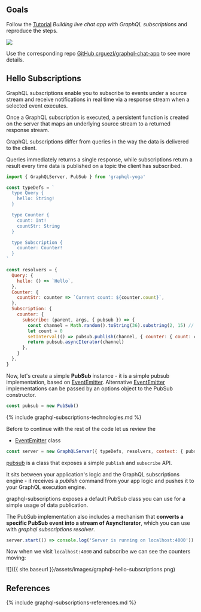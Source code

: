 ## Goals

Follow the [Tutorial](https://pusher.com/tutorials/chat-graphql-subscriptions/) *Building live chat app with GraphQL subscriptions* and reproduce the steps.

![]({{site.baseurl}}/assets/images/graphql-subscriptions-playground.png)

Use the corresponding repo [GitHub crguezl/graphql-chat-app](https://github.com/crguezl/graphql-chat-app) to see more details.

## Hello Subscriptions

GraphQL subscriptions enable you to subscribe to events under a source stream and receive notifications in real time via a response stream when a selected event executes. 

Once a GraphQL subscription is executed, a persistent function is created on the server that maps an underlying source stream to a returned response stream.

GraphQL subscriptions differ from queries in the way the data is delivered to the client. 

Queries immediately returns a single response, while subscriptions return a result every time data is published on a topic the client has subscribed.


```js 
import { GraphQLServer, PubSub } from 'graphql-yoga'

const typeDefs = `
  type Query {
    hello: String!
  }

  type Counter {
    count: Int!
    countStr: String
  }

  type Subscription {
    counter: Counter!
  }
`

const resolvers = {
  Query: {
    hello: () => `Hello`,
  },
  Counter: {
    countStr: counter => `Current count: ${counter.count}`,
  },
  Subscription: {
    counter: {
      subscribe: (parent, args, { pubsub }) => {
        const channel = Math.random().toString(36).substring(2, 15) // random channel name
        let count = 0
        setInterval(() => pubsub.publish(channel, { counter: { count: count++ } }), 2000)
        return pubsub.asyncIterator(channel)
      },
    }
  },
}
```

Now, let's create a simple **PubSub** instance - it is a simple pubsub implementation, based on [EventEmitter](). Alternative [EventEmitter]({{site.baseurl}}/pages/event-emitters) implementations can be passed by an options object to the PubSub constructor.

```js
const pubsub = new PubSub()
```

{% include graphql-subscriptions-technologies.md %}

Before to continue with the rest of the code let us review the 

* [EventEmitter]({{site.baseurl}}/pages/event-emitters) class 

```js
const server = new GraphQLServer({ typeDefs, resolvers, context: { pubsub } })
``` 
[pubsub](https://www.apollographql.com/docs/graphql-subscriptions/setup/) is a class that exposes a simple `publish` and `subscribe` API.

It sits between your application's logic and the GraphQL subscriptions engine - it receives a *publish* command from your app logic and pushes it to your GraphQL execution engine.

graphql-subscriptions exposes a default PubSub class you can use for a simple usage of data publication.

The PubSub implementation also includes a mechanism that **converts a specific PubSub event into a stream of AsyncIterator**, which you can use with *graphql subscriptions resolver*.

```js  
server.start(() => console.log('Server is running on localhost:4000'))
```

Now when we visit `localhost:4000` and subscribe we can see the counters moving:

![]({{ site.baseurl }}/assets/images/graphql-hello-subscriptions.png)


## References

{% include graphql-subscriptions-references.md %}
